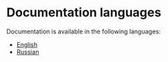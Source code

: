 # Documentation languages

Documentation is available in the following languages:
* [English](https://github.com/dmitrydnl/BitSkinsApi/blob/master/docs/eng/index.md)
* [Russian](https://github.com/dmitrydnl/BitSkinsApi/blob/master/docs/ru/index.md)